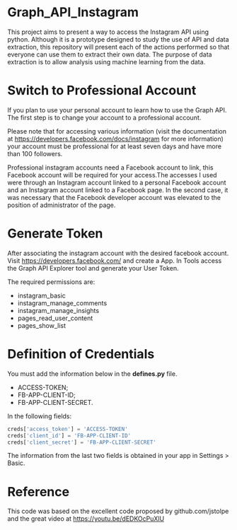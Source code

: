 # Graph_API_Instagram

This project aims to present a way to access the Instagram API using python. Although it is a prototype designed to study the use of API and data extraction, this repository will present each of the actions performed so that everyone can use them to extract their own data. The purpose of data extraction is to allow analysis using machine learning from the data.

# Switch to Professional Account

If you plan to use your personal account to learn how to use the Graph API. The first step is to change your account to a professional account.

Please note that for accessing various information (visit the documentation at https://developers.facebook.com/docs/instagram for more information) your account must be professional for at least seven days and have more than 100 followers.

Professional instagram accounts need a Facebook account to link, this Facebook account will be required for your access.The accesses I used were through an Instagram account linked to a personal Facebook account and an Instagram account linked to a Facebook page. In the second case, it was necessary that the Facebook developer account was elevated to the position of administrator of the page.

# Generate Token

After associating the instagram account with the desired facebook account. Visit https://developers.facebook.com/ and create a App. In Tools access the Graph API Explorer tool and generate your User Token.

The required permissions are:
- instagram_basic
- instagram_manage_comments
- instagram_manage_insights
- pages_read_user_content
- pages_show_list

# Definition of Credentials

You must add the information below in the **defines.py** file.
- ACCESS-TOKEN;
- FB-APP-CLIENT-ID;
- FB-APP-CLIENT-SECRET.

In the following fields:

```python
creds['access_token'] = 'ACCESS-TOKEN'
creds['client_id'] = 'FB-APP-CLIENT-ID'
creds['client_secret'] = 'FB-APP-CLIENT-SECRET'
```

The information from the last two fields is obtained in your app in Settings > Basic.

# Reference

This code was based on the excellent code proposed by github.com/jstolpe and the great video at https://youtu.be/dEDKOcPuXlU
